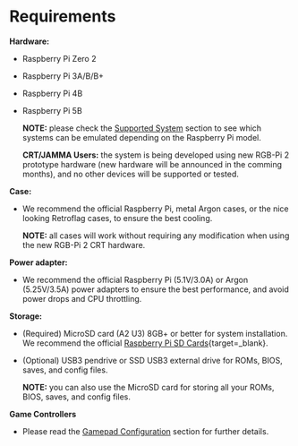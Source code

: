 # Requirements

**Hardware:**

* Raspberry Pi Zero 2
* Raspberry Pi 3A/B/B+
* Raspberry Pi 4B
* Raspberry Pi 5B

    **NOTE:** please check the [Supported System](./systems.md#compatibility-matrix) section to see which systems can be emulated depending on the Raspberry Pi model.

    **CRT/JAMMA Users:** the system is being developed using new RGB-Pi 2 prototype hardware (new hardware will be announced in the comming months), and no other devices will be supported or tested.

**Case:**

* We recommend the official Raspberry Pi, metal Argon cases, or the nice looking Retroflag cases, to ensure the best cooling.

    **NOTE:** all cases will work without requiring any modification when using the new RGB-Pi 2 CRT hardware.

**Power adapter:**

* We recommend the official Raspberry Pi (5.1V/3.0A) or Argon (5.25V/3.5A) power adapters to ensure the best performance, and avoid power drops and CPU throttling.

**Storage:**

* (Required) MicroSD card (A2 U3) 8GB+ or better for system installation. We recommend the official [Raspberry Pi SD Cards](https://www.raspberrypi.com/products/sd-cards/){target=_blank}.
* (Optional) USB3 pendrive or SSD USB3 external drive for ROMs, BIOS, saves, and config files.

    **NOTE:** you can also use the MicroSD card for storing all your ROMs, BIOS, saves, and config files.

**Game Controllers**

* Please read the [Gamepad Configuration](gpadbasic.md) section for further details.